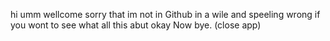 hi umm wellcome sorry that im not in Github  in  a wile and speeling wrong
if you wont to see what all this abut okay Now bye.
(close app)
